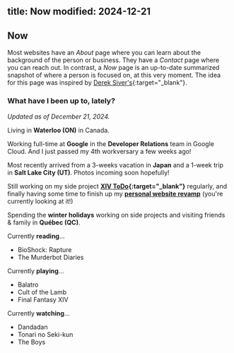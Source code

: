 title: Now
modified: 2024-12-21
---

## <i class="fa-duotone fa-light fa-calendar-lines-pen me-1"></i> Now

Most websites have an _About_ page where you can learn about the background of the person
or business. They have a _Contact_ page where you can reach out. In contrast, a _Now_ page
is an up-to-date summarized snapshot of where a person is focused on, at this very moment.
The idea for this page was inspired by [Derek Siver's](https://sive.rs/now){:target="_blank"}.

### What have I been up to, lately?

_Updated as of December 21, 2024._

<i class="fa-duotone fa-light fa-location-dot color-red"></i>
Living in **Waterloo (ON)** in Canada.

<i class="fa-duotone fa-light fa-briefcase color-blue"></i>
Working full-time at **Google** in the **Developer Relations** team in Google Cloud. And I just passed my 4th workversary a few weeks ago!

<i class="fa-duotone fa-light fa-plane-departure color-aqua"></i>
Most recently arrived from a 3-weeks vacation in **Japan** and a 1-week trip in **Salt Lake City (UT)**. Photos incoming soon hopefully!

<i class="fa-duotone fa-light fa-seedling color-green"></i>
Still working on my side project **[XIV ToDo](https://xivtodo.com){:target="_blank"}** regularly, and finally
having some time to finish up my **[personal website revamp](/hello-world/)** (you're currently looking at it!)

<i class="fa-duotone fa-light fa-hat-santa color-red"></i>
Spending the **winter holidays** working on side projects and visiting friends & family in **Québec (QC)**.

<i class="fa-duotone fa-light fa-book color-purple"></i>
Currently **reading**...

- BioShock: Rapture
- The Murderbot Diaries

<i class="fa-duotone fa-light fa-game-console-handheld color-orange"></i>
Currently **playing**...

- Balatro
- Cult of the Lamb
- Final Fantasy XIV

<i class="fa-duotone fa-light fa-tv-retro color-pink"></i>
Currently **watching**...

- Dandadan
- Tonari no Seki-kun
- The Boys
